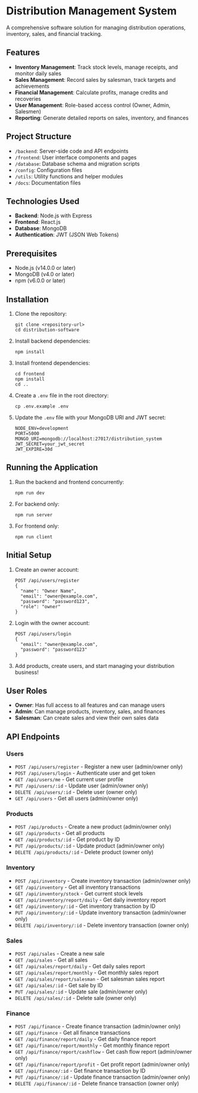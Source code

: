 # Distribution Management System

A comprehensive software solution for managing distribution operations, inventory, sales, and financial tracking.

## Features

- **Inventory Management**: Track stock levels, manage receipts, and monitor daily sales
- **Sales Management**: Record sales by salesman, track targets and achievements
- **Financial Management**: Calculate profits, manage credits and recoveries
- **User Management**: Role-based access control (Owner, Admin, Salesmen)
- **Reporting**: Generate detailed reports on sales, inventory, and finances

## Project Structure

- `/backend`: Server-side code and API endpoints
- `/frontend`: User interface components and pages
- `/database`: Database schema and migration scripts
- `/config`: Configuration files
- `/utils`: Utility functions and helper modules
- `/docs`: Documentation files

## Technologies Used

- **Backend**: Node.js with Express
- **Frontend**: React.js
- **Database**: MongoDB
- **Authentication**: JWT (JSON Web Tokens)

## Prerequisites

- Node.js (v14.0.0 or later)
- MongoDB (v4.0 or later)
- npm (v6.0.0 or later)

## Installation

1. Clone the repository:
   ```
   git clone <repository-url>
   cd distribution-software
   ```

2. Install backend dependencies:
   ```
   npm install
   ```

3. Install frontend dependencies:
   ```
   cd frontend
   npm install
   cd ..
   ```

4. Create a `.env` file in the root directory:
   ```
   cp .env.example .env
   ```

5. Update the `.env` file with your MongoDB URI and JWT secret:
   ```
   NODE_ENV=development
   PORT=5000
   MONGO_URI=mongodb://localhost:27017/distribution_system
   JWT_SECRET=your_jwt_secret
   JWT_EXPIRE=30d
   ```

## Running the Application

1. Run the backend and frontend concurrently:
   ```
   npm run dev
   ```

2. For backend only:
   ```
   npm run server
   ```

3. For frontend only:
   ```
   npm run client
   ```

## Initial Setup

1. Create an owner account:
   ```
   POST /api/users/register
   {
     "name": "Owner Name",
     "email": "owner@example.com",
     "password": "password123",
     "role": "owner"
   }
   ```

2. Login with the owner account:
   ```
   POST /api/users/login
   {
     "email": "owner@example.com",
     "password": "password123"
   }
   ```

3. Add products, create users, and start managing your distribution business!

## User Roles

- **Owner**: Has full access to all features and can manage users
- **Admin**: Can manage products, inventory, sales, and finances
- **Salesman**: Can create sales and view their own sales data

## API Endpoints

### Users
- `POST /api/users/register` - Register a new user (admin/owner only)
- `POST /api/users/login` - Authenticate user and get token
- `GET /api/users/me` - Get current user profile
- `PUT /api/users/:id` - Update user (admin/owner only)
- `DELETE /api/users/:id` - Delete user (owner only)
- `GET /api/users` - Get all users (admin/owner only)

### Products
- `POST /api/products` - Create a new product (admin/owner only)
- `GET /api/products` - Get all products
- `GET /api/products/:id` - Get product by ID
- `PUT /api/products/:id` - Update product (admin/owner only)
- `DELETE /api/products/:id` - Delete product (owner only)

### Inventory
- `POST /api/inventory` - Create inventory transaction (admin/owner only)
- `GET /api/inventory` - Get all inventory transactions
- `GET /api/inventory/stock` - Get current stock levels
- `GET /api/inventory/report/daily` - Get daily inventory report
- `GET /api/inventory/:id` - Get inventory transaction by ID
- `PUT /api/inventory/:id` - Update inventory transaction (admin/owner only)
- `DELETE /api/inventory/:id` - Delete inventory transaction (owner only)

### Sales
- `POST /api/sales` - Create a new sale
- `GET /api/sales` - Get all sales
- `GET /api/sales/report/daily` - Get daily sales report
- `GET /api/sales/report/monthly` - Get monthly sales report
- `GET /api/sales/report/salesman` - Get salesman sales report
- `GET /api/sales/:id` - Get sale by ID
- `PUT /api/sales/:id` - Update sale (admin/owner only)
- `DELETE /api/sales/:id` - Delete sale (owner only)

### Finance
- `POST /api/finance` - Create finance transaction (admin/owner only)
- `GET /api/finance` - Get all finance transactions
- `GET /api/finance/report/daily` - Get daily finance report
- `GET /api/finance/report/monthly` - Get monthly finance report
- `GET /api/finance/report/cashflow` - Get cash flow report (admin/owner only)
- `GET /api/finance/report/profit` - Get profit report (admin/owner only)
- `GET /api/finance/:id` - Get finance transaction by ID
- `PUT /api/finance/:id` - Update finance transaction (admin/owner only)
- `DELETE /api/finance/:id` - Delete finance transaction (owner only) 
